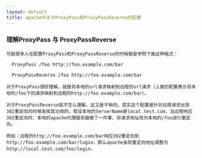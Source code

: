 ```yaml
---
layout: default
title: apache中关于ProxyPass和ProxyPassReverse的配置
---
```




### 理解ProxyPass 与 ProxyPassReverse ###

    可能很多人在配置ProxyPass和ProxyPassReverse的时候都是参照下面这种格式：

      ProxyPass /foo http://foo.example.com/bar

      ProxyPassReverse /foo http://foo.example.com/bar

    对于ProxyPass很好理解，就是将本地的url请求映射到远程的url请求（上面的配置表示将本地的/foo下的请求映射到远程的http://foo.example.com/bar）。

    对于ProxyPassReverse就不怎么理解，这又是干嘛的。其实这个配置是针对远程请求出现302重定向的时候发挥其功效的。假设本地的ServerName是local.test.com，当远程响应302重定向时，本地的apache代理服务器做了一件事，将请求地址改为本地的/foo进行重定向。

    例如：远程的http://foo.example.com/bar响应302重定向到http://foo.example.com/bar/login，那么apache会将重定向地址调整为http://local.test.com/foo/login。
